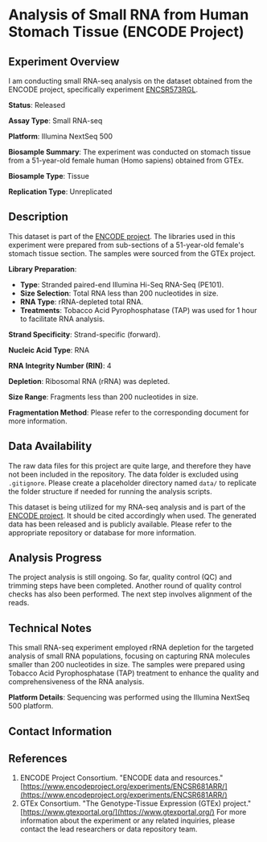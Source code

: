 # Analysis of Small RNA from Human Stomach Tissue (ENCODE Project)

## Experiment Overview

I am conducting small RNA-seq analysis on the dataset obtained from the ENCODE project, specifically experiment [ENCSR573RGL](https://www.encodeproject.org/experiments/ENCSR573RGL/).

**Status**: Released

**Assay Type**: Small RNA-seq

**Platform**: Illumina NextSeq 500

**Biosample Summary**: The experiment was conducted on stomach tissue from a 51-year-old female human (Homo sapiens) obtained from GTEx.

**Biosample Type**: Tissue

**Replication Type**: Unreplicated

## Description

This dataset is part of the [ENCODE project](https://www.encodeproject.org/experiments/ENCSR681ARR/). The libraries used in this experiment were prepared from sub-sections of a 51-year-old female's stomach tissue section. The samples were sourced from the GTEx project.

**Library Preparation**:
- **Type**: Stranded paired-end Illumina Hi-Seq RNA-Seq (PE101).
- **Size Selection**: Total RNA less than 200 nucleotides in size.
- **RNA Type**: rRNA-depleted total RNA.
- **Treatments**: Tobacco Acid Pyrophosphatase (TAP) was used for 1 hour to facilitate RNA analysis.

**Strand Specificity**: Strand-specific (forward).

**Nucleic Acid Type**: RNA

**RNA Integrity Number (RIN)**: 4

**Depletion**: Ribosomal RNA (rRNA) was depleted.

**Size Range**: Fragments less than 200 nucleotides in size.

**Fragmentation Method**: Please refer to the corresponding document for more information.

## Data Availability
The raw data files for this project are quite large, and therefore they have not been included in the repository. The data folder is excluded using `.gitignore`. Please create a placeholder directory named `data/` to replicate the folder structure if needed for running the analysis scripts.

This dataset is being utilized for my RNA-seq analysis and is part of the [ENCODE project](https://www.encodeproject.org/experiments/ENCSR681ARR/). It should be cited accordingly when used.
The generated data has been released and is publicly available. Please refer to the appropriate repository or database for more information.

## Analysis Progress

The project analysis is still ongoing. So far, quality control (QC) and trimming steps have been completed. Another round of quality control checks has also been performed. The next step involves alignment of the reads.

## Technical Notes
This small RNA-seq experiment employed rRNA depletion for the targeted analysis of small RNA populations, focusing on capturing RNA molecules smaller than 200 nucleotides in size. The samples were prepared using Tobacco Acid Pyrophosphatase (TAP) treatment to enhance the quality and comprehensiveness of the RNA analysis.

**Platform Details**: Sequencing was performed using the Illumina NextSeq 500 platform.

## Contact Information
## References
1. ENCODE Project Consortium. "ENCODE data and resources." [https://www.encodeproject.org/experiments/ENCSR681ARR/](https://www.encodeproject.org/experiments/ENCSR681ARR/)
2. GTEx Consortium. "The Genotype-Tissue Expression (GTEx) project." [https://www.gtexportal.org/](https://www.gtexportal.org/)
For more information about the experiment or any related inquiries, please contact the lead researchers or data repository team.


